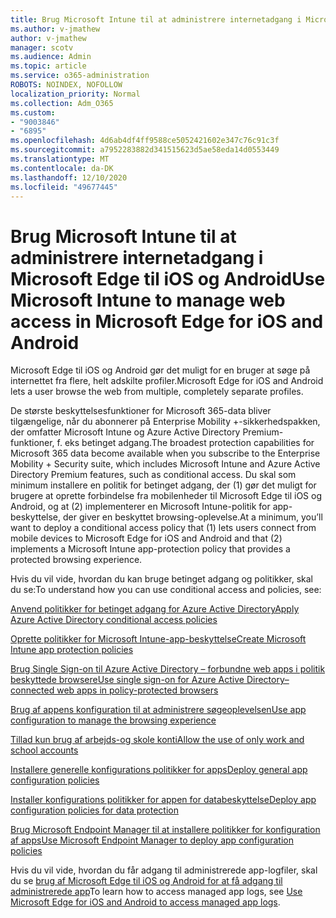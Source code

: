 ```yaml
---
title: Brug Microsoft Intune til at administrere internetadgang i Microsoft Edge til iOS og Android
ms.author: v-jmathew
author: v-jmathew
manager: scotv
ms.audience: Admin
ms.topic: article
ms.service: o365-administration
ROBOTS: NOINDEX, NOFOLLOW
localization_priority: Normal
ms.collection: Adm_O365
ms.custom:
- "9003846"
- "6895"
ms.openlocfilehash: 4d6ab4df4ff9588ce5052421602e347c76c91c3f
ms.sourcegitcommit: a7952283882d341515623d5ae58eda14d0553449
ms.translationtype: MT
ms.contentlocale: da-DK
ms.lasthandoff: 12/10/2020
ms.locfileid: "49677445"
---
```

# <a name="use-microsoft-intune-to-manage-web-access-in-microsoft-edge-for-ios-and-android"></a><span data-ttu-id="4a073-102">Brug Microsoft Intune til at administrere internetadgang i Microsoft Edge til iOS og Android</span><span class="sxs-lookup"><span data-stu-id="4a073-102">Use Microsoft Intune to manage web access in Microsoft Edge for iOS and Android</span></span>

<span data-ttu-id="4a073-103">Microsoft Edge til iOS og Android gør det muligt for en bruger at søge på internettet fra flere, helt adskilte profiler.</span><span class="sxs-lookup"><span data-stu-id="4a073-103">Microsoft Edge for iOS and Android lets a user browse the web from multiple, completely separate profiles.</span></span>

<span data-ttu-id="4a073-104">De største beskyttelsesfunktioner for Microsoft 365-data bliver tilgængelige, når du abonnerer på Enterprise Mobility +-sikkerhedspakken, der omfatter Microsoft Intune og Azure Active Directory Premium-funktioner, f. eks betinget adgang.</span><span class="sxs-lookup"><span data-stu-id="4a073-104">The broadest protection capabilities for Microsoft 365 data become available when you subscribe to the Enterprise Mobility + Security suite, which includes Microsoft Intune and Azure Active Directory Premium features, such as conditional access.</span></span> <span data-ttu-id="4a073-105">Du skal som minimum installere en politik for betinget adgang, der (1) gør det muligt for brugere at oprette forbindelse fra mobilenheder til Microsoft Edge til iOS og Android, og at (2) implementerer en Microsoft Intune-politik for app-beskyttelse, der giver en beskyttet browsing-oplevelse.</span><span class="sxs-lookup"><span data-stu-id="4a073-105">At a minimum, you’ll want to deploy a conditional access policy that (1) lets users connect from mobile devices to Microsoft Edge for iOS and Android and that (2) implements a Microsoft Intune app-protection policy that provides a protected browsing experience.</span></span>

<span data-ttu-id="4a073-106">Hvis du vil vide, hvordan du kan bruge betinget adgang og politikker, skal du se:</span><span class="sxs-lookup"><span data-stu-id="4a073-106">To understand how you can use conditional access and policies, see:</span></span>

[<span data-ttu-id="4a073-107">Anvend politikker for betinget adgang for Azure Active Directory</span><span class="sxs-lookup"><span data-stu-id="4a073-107">Apply Azure Active Directory conditional access policies</span></span>](https://go.microsoft.com/fwlink/?linkid=2132481)

[<span data-ttu-id="4a073-108">Oprette politikker for Microsoft Intune-app-beskyttelse</span><span class="sxs-lookup"><span data-stu-id="4a073-108">Create Microsoft Intune app protection policies</span></span>](https://go.microsoft.com/fwlink/?linkid=2132651)

[<span data-ttu-id="4a073-109">Brug Single Sign-on til Azure Active Directory – forbundne web apps i politik beskyttede browsere</span><span class="sxs-lookup"><span data-stu-id="4a073-109">Use single sign-on for Azure Active Directory–connected web apps in policy-protected browsers</span></span>](https://go.microsoft.com/fwlink/?linkid=2132482)

[<span data-ttu-id="4a073-110">Brug af appens konfiguration til at administrere søgeoplevelsen</span><span class="sxs-lookup"><span data-stu-id="4a073-110">Use app configuration to manage the browsing experience</span></span>](https://go.microsoft.com/fwlink/?linkid=2132483)

[<span data-ttu-id="4a073-111">Tillad kun brug af arbejds-og skole konti</span><span class="sxs-lookup"><span data-stu-id="4a073-111">Allow the use of only work and school accounts</span></span>](https://go.microsoft.com/fwlink/?linkid=2132652)

[<span data-ttu-id="4a073-112">Installere generelle konfigurations politikker for apps</span><span class="sxs-lookup"><span data-stu-id="4a073-112">Deploy general app configuration policies</span></span>](https://go.microsoft.com/fwlink/?linkid=2132653)

[<span data-ttu-id="4a073-113">Installer konfigurations politikker for appen for databeskyttelse</span><span class="sxs-lookup"><span data-stu-id="4a073-113">Deploy app configuration policies for data protection</span></span>](https://go.microsoft.com/fwlink/?linkid=2132654)

[<span data-ttu-id="4a073-114">Brug Microsoft Endpoint Manager til at installere politikker for konfiguration af apps</span><span class="sxs-lookup"><span data-stu-id="4a073-114">Use Microsoft Endpoint Manager to deploy app configuration policies</span></span>](https://go.microsoft.com/fwlink/?linkid=2132707)

<span data-ttu-id="4a073-115">Hvis du vil vide, hvordan du får adgang til administrerede app-logfiler, skal du se [brug af Microsoft Edge til iOS og Android for at få adgang til administrerede app](https://go.microsoft.com/fwlink/?linkid=2132578)</span><span class="sxs-lookup"><span data-stu-id="4a073-115">To learn how to access managed app logs, see [Use Microsoft Edge for iOS and Android to access managed app logs](https://go.microsoft.com/fwlink/?linkid=2132578).</span></span>
